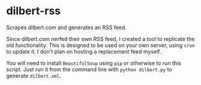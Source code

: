 dilbert-rss
===========

Scrapes dilbert.com and generates an RSS feed.

Since dilbert.com nerfed their own RSS feed, I created a tool to replicate the old functionality. This is designed to be used on your own server, using `cron` to update it. I don't plan on hosting a replacement feed myself.

You will need to install `BeautifulSoup` using `pip` or otherwise to run this script. Just run it from the command line with `python dilbert.py` to generate `dilbert.xml`.
